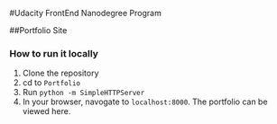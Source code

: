 #Udacity FrontEnd Nanodegree Program

##Portfolio Site

### How to run it locally

1. Clone the repository
2. cd to `Portfolio`
3. Run `python -m SimpleHTTPServer`
4. In your browser, navogate to `localhost:8000`. The portfolio can be viewed here.

